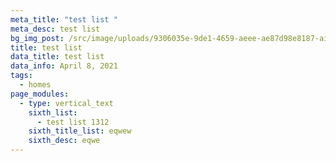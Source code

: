 ```yaml
---
meta_title: "test list "
meta_desc: test list
bg_img_post: /src/image/uploads/9306035e-9de1-4659-aeee-ae87d98e8187-airpod_pros.jpg
title: test list
data_title: test list
data_info: April 8, 2021
tags:
  - homes
page_modules:
  - type: vertical_text
    sixth_list:
      - test list 1312
    sixth_title_list: eqwew
    sixth_desc: eqwe
---
```

